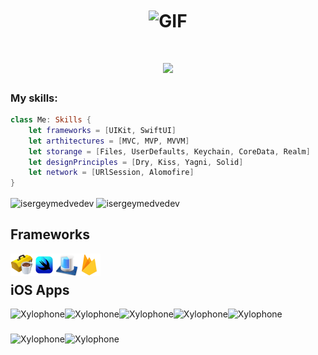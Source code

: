<h1 align="center">
<img align="center" alt="GIF" src="https://github.com/abhisheknaiidu/abhisheknaiidu/blob/master/code.gif?raw=true" width="100%" height="220" />
</h1>
<h1 align="center">
  <a href="https://git.io/typing-svg">
    <img src="https://readme-typing-svg.herokuapp.com/?lines=Hello,+There!+👋;I'm+Sergey+Medvedev;Nice+to+meet+you!&center=true&size=20">
  </a>
</h1>


<h3 align="left">My skills:</h3>
<p align="left">
</p>

```Swift
class Me: Skills {
    let frameworks = [UIKit, SwiftUI]
    let arthitectures = [MVC, MVP, MVVM]
    let storange = [Files, UserDefaults, Keychain, CoreData, Realm]
    let designPrinciples = [Dry, Kiss, Yagni, Solid]
    let network = [URlSession, Alomofire]
}
```



<img align="center" src="https://github-readme-stats.vercel.app/api?username=isergeymedvedev&show_icons=true&locale=en" alt="isergeymedvedev" width="47%"/>  <img align="center" src="https://github-readme-streak-stats.herokuapp.com/?user=isergeymedvedev&" alt="isergeymedvedev" width="50%"/>
## Frameworks  
<img align="left" alt="CocoaTouch" height="36px" src="https://github.com/VladimirFibe/VladimirFibe/blob/main/Assets/cocoatouch.png?raw=true" />
<img align="left" alt="SwiftUI" height="36px" src="https://github.com/VladimirFibe/VladimirFibe/blob/main/Assets/swiftui.png?raw=true" />
<img align="left" alt="CoreData" height="36px" src="https://github.com/VladimirFibe/VladimirFibe/blob/main/Assets/coredata.png?raw=true" />
<img align="left" alt="Firebase" height="36px" src="https://github.com/VladimirFibe/VladimirFibe/blob/main/Assets/firebase.png" />

&nbsp;
&nbsp; 

## iOS Apps
<a href="https://github.com/iSergeyMedvedev/DestiniUICode">
<img align="left" alt="Xylophone" height="40px" src="https://github.com/iSergeyMedvedev/DestiniUICode/blob/main/DestiniUICode/Resources/Assets.xcassets/AppIcon.appiconset/Icon.png?raw=true" />
</a>

<a href="https://github.com/iSergeyMedvedev/BMI_CalculatorUICode">
<img align="left" alt="Xylophone" height="40px" src="https://github.com/iSergeyMedvedev/BMI_CalculatorUICode/blob/main/BMI_CalculatorUICode/Resources/Assets.xcassets/AppIcon.appiconset/1024.png?raw=true" />
</a>

<a href="https://github.com/iSergeyMedvedev/QuizzlerUICode">
<img align="left" alt="Xylophone" height="40px" src="https://github.com/iSergeyMedvedev/QuizzlerUICode/blob/main/QuizzlerUICode/Assets.xcassets/AppIcon.appiconset/1024.png?raw=true" />
</a>

<a href="https://github.com/iSergeyMedvedev/EggTimerUICode">
<img align="left" alt="Xylophone" height="40px" src="https://github.com/iSergeyMedvedev/EggTimerUICode/blob/main/EggTimerUICode/Assets.xcassets/AppIcon.appiconset/1024.png?raw=true" />
</a>

<a href="https://github.com/iSergeyMedvedev/XylophoneUICode">
<img align="left" alt="Xylophone" height="40px" src="https://github.com/iSergeyMedvedev/XylophoneUICode/blob/main/XylophoneUICode/Assets.xcassets/AppIcon.appiconset/Icon-1024.png?raw=true" />
</a>

<a href="https://github.com/iSergeyMedvedev/DiceeUIcode">
<img align="left" alt="Xylophone" height="40px" src="https://github.com/iSergeyMedvedev/DiceeUIcode/blob/main/DiceeUIcode/Assets.xcassets/AppIcon.appiconset/1024.png?raw=true" />
</a>

<a href="https://github.com/iSergeyMedvedev/I-Am-PoorUICode">
<img align="left" alt="Xylophone" height="40px" src="https://github.com/iSergeyMedvedev/I-Am-PoorUICode/blob/main/I%20Am%20Poor/Assets.xcassets/AppIcon.appiconset/1024.png?raw=true" />
</a>

